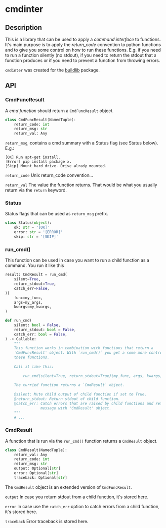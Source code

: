 # cmdinter

## Description

This is a library that can be used to apply a *command interface* to functions.
It's main purpose is to apply the *return_code* convention to python functions 
and to give you some control on how to run these functions. E.g. if you need to 
run a function silently (no stdout), if you need to return the stdout that a 
function produces or if you need to prevent a function from throwing errors.

`cmdinter` was created for the [buildlib](https://pypi.python.org/pypi/buildlib) 
package.

## API

### CmdFuncResult

A *cmd function* should return a `CmdFuncResult` object.

```python
class CmdFuncResult(NamedTuple):
    return_code: int
    return_msg: str
    return_val: Any
```

`return_msg`, contains a cmd summary with a Status flag (see Status below).
E.g.:

```
[OK] Run apt-get install.
[Error] pip install package x.
[Skip] Mount hard drive. Drive alrady mounted.
```

`return_code` Unix return_code convention...

`return_val` The value the function returns. That would be what you usually 
return via the `return` keyword.

### Status

Status flags that can be used as `return_msg` prefix.

```python
class Status(object):
    ok: str = '[OK]'
    error: str = '[ERROR]'
    skip: str = '[SKIP]'
```

### run_cmd()

This function can be used in case you want to run a child function as a command.
You run it like this 

```python
result: CmdResult = run_cmd(
    silent=True, 
    return_stdout=True,
    catch_err=False,
)(
    func=my_func,
    args=my_args,
    kwargs=my_kwargs,
)
```

```python
def run_cmd(
    silent: bool = False,
    return_stdout: bool = False,
    catch_err: bool = False,
) -> Callable:
    """
    This function works in combination with functions that return a 
    'CmdFuncResult' object. With `run_cmd()` you get a some more control over
    these functions.
    
    Call it like this:
    
        run_cmd(silent=True, return_stdout=True)(my_func, args, kwargs)
    
    The curried function returns a `CmdResult` object.
    
    @silent: Mute child output of child function if set to True.
    @return_stdout: Return stdout of child function.
    @catch_err: Catch errors that are raised by child functions and return error
                message with 'CmdResult' object.
    """
    # ...
```
 

### CmdResult

A function that is run via the `run_cmd()` function returns a `CmdResult` 
object.

```python
class CmdResult(NamedTuple):
    return_val: Any
    return_code: int
    return_msg: str
    output: Optional[str]
    error: Optional[str]
    traceback: Optional[str]
```

The `CmdResult` object is an extended version of `CmdFuncResult`.

`output` In case you return stdout from a child function, it's stored here.

`error` In case use the `catch_err` option to catch errors from a child function, it's stored here.

`traceback` Error traceback is stored here.


